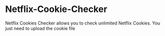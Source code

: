 # Netflix-Cookie-Checker
Netflix Cookies Checker allows you to check unlimited Netflix Cookies. You just need to upload the cookie file 

